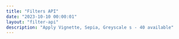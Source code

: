 ```yaml
---
title: "Filters API"
date: "2023-10-10 00:00:01"
layout: "filter-api"
description: "Apply Vignette, Sepia, Greyscale s - 40 available"
---
```


